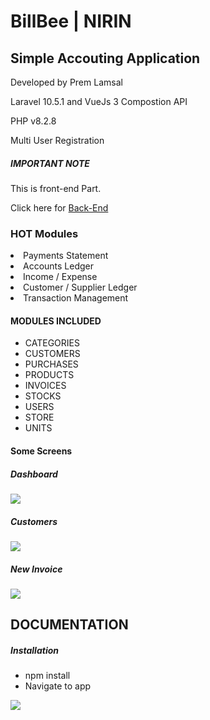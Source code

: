 <h1>BillBee | NIRIN</h1>
<h2>Simple Accouting Application</h2>
<p>Developed by Prem Lamsal</p>
<p>Laravel 10.5.1 and VueJs 3 Compostion API</p>
<p>PHP v8.2.8</p>
<p>Multi User Registration</p>

<h5>IMPORTANT NOTE</h5>
<p>This is front-end Part.</p>
<p>Click here for <a href="https://github.com/premlamsal/bill-bee-back">Back-End</a></p>
<h3>HOT Modules</h3>
<li>Payments Statement</li>
<li>Accounts Ledger</li>
<li>Income / Expense </li>
<li>Customer / Supplier Ledger</li>
<li>Transaction Management</li>
</ul>

<h4>MODULES INCLUDED</h4>
<ul>
	<li>CATEGORIES</li>
	<li>CUSTOMERS</li>
	<li>PURCHASES</li>
	<li>PRODUCTS</li>
	<li>INVOICES</li>
	<li>STOCKS</li>
	<li>USERS</li>
	<li>STORE</li>
	<li>UNITS</li>
</ul>
<h4>Some Screens </h4>
<h5>Dashboard</h5>
<img src="https://premlamsal.github.io/projects/billbee/images/demos/one.png">
<h5>Customers</h5>
<img src="https://premlamsal.github.io/projects/billbee/images/demos/two.png">
<h5>New Invoice</h5>
<img src="https://premlamsal.github.io/projects/billbee/images/demos/three.png">

<h2>DOCUMENTATION</h2>
<h5>Installation</h5>
<ul>
	<li>npm install</li>
	<li>Navigate to app</li>
</ul>
<p>
<a href="https://www.buymeacoffee.com/premlamsal">
<img src="https://www.buymeacoffee.com/assets/img/guidelines/download-assets-sm-2.svg"/>
</a>
</p>
